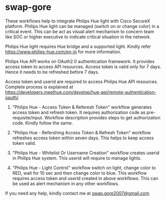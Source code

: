 # swap-gore
These workflows help to integrate Philips Hue light with Cisco SecureX platform. Philips Hue light can be managed (switch on or change color) in a critical event. 
This can be act as visual alert mechanism to concern team like SOC or higher executive to indicate critical situation in the network. 

Philips Hue light requires Hue bridge and a supported light. Kindly refer https://www.philips-hue.com/en-in for more information.

Philips Hue API works on OAuth2.0 authentication framework. It provides access token to access API resources. Access token is valid only for 7 days.
Hence it needs to be refreshed before 7 days. 

Access token and userid are required to access Philips Hue API resources. Complete process is explained at https://developers.meethue.com/develop/hue-api/remote-authentication-oauth/

1. "Philips Hue - Access Token & Referesh Token" workflow generates access token and refresh token. It requires authorization code as pre-requisite/input.
Workflow description provides steps to get authorization code. Kindly follow the same.

2. "Philips Hue - Refershing Access Token & Refresh Token" workflow refreshes access token within seven days. This helps to keep access token valid.

3. "Philips Hue - Whitelist Or Username Creation" workflow creates userid in Philips Hue system. This userid will require to manage lights.

4. "Philips Hue - Light Control" workflow switch on light, change color to RED, wait for 10 sec and then change color to blue. This workflow requires access token and 
userid created in above workflows. This can be used as alert mechanism in any other workflows.

If you need any help, kindly contact me at swap.gore2007@gmail.com
